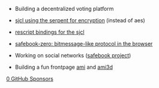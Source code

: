 - Building a decentralized voting platform

- [sjcl using the serpent for encryption](https://github.com/safebook/sjcl-serpent) (instead of aes)

- [rescript bindings for the sjcl](https://github.com/scrutin-app/rescript-sjcl)

- [safebook-zero: bitmessage-like protocol in the browser](https://github.com/safebook/zero)

- Working on social networks ([safebook project](https://github.com/safebook/safebook))

- Building a fun frontpage [ami](https://github.com/mjal/ami) and [ami3d](https://github.com/mjal/ami3d)

[0 GitHub Sponsors](https://github.com/sponsors/mjal/)
